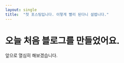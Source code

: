 ```yaml
---
layout: single
title:  "첫 포스팅입니다. 이렇게 빨리 된다니 설렙니다."
---
```


# 오늘 처음 블로그를 만들었어요. 

앞으로 열심히 해보겠습니다. 
